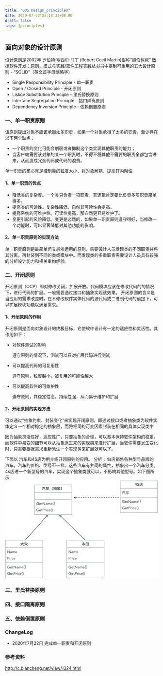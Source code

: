 ```yaml
---
title: "005 Design_principles"
date: 2020-07-22T22:18:33+08:00
draft: false
tags: [principles]
---
```


## 面向对象的设计原则

设计原则是2002年 罗伯特·塞西尔·马丁 (Robert Cecil Martin)俗称“鲍伯叔叔” [敏捷软件开发：原则、模式与实践/软件工程实践丛书](https://item.jd.com/12468135.html)书中提到可重用的五大设计原则 - “SOLID”（英文首字母缩略字）:

- Single Responsibility Principle - 单一职责
- Open / Closed Principle - 开闭原则
- Liskov Substitution Principle - 里氏替换原则
- Interface Segregation Principle - 接口隔离原则
- Dependency Inversion Principle - 依赖倒置原则


### 一、单一职责原则
该原则提出对象不应该承担太多职责，如果一个对象承担了太多的职责，至少存在以下两个缺点：
- 一个职责的变化可能会削弱或者抑制这个类实现其他职责的能力；
- 当客户端需要该对象的某一个职责时，不得不将其他不需要的职责全都包含进来，从而造成冗余代码或代码的浪费。

单一职责的核心就是控制类的粒度大小、将对象解耦、提高其内聚性

#### 1、单一职责的优点
- 降低类的复杂度。一个类只负责一项职责，其逻辑肯定要比负责多项职责简单得多。
- 提高类的可读性。复杂性降低，自然其可读性会提高。
- 提高系统的可维护性。可读性提高，那自然更容易维护了。
- 变更引起的风险降低。变更是必然的，如果单一职责原则遵守得好，当修改一个功能时，可以显著降低对其他功能的影响。

#### 2、单一职责原则的实现方法
单一职责原则是最简单但又最难运用的原则，需要设计人员发现类的不同职责并将其分离，再封装到不同的类或模块中。而发现类的多重职责需要设计人员具有较强的分析设计能力和相关重构经验。

### 二、开闭原则
开闭原则（OCP）即对修改关闭，扩展开放。代码模块应该在修改代码的的情况下，进行代码的扩展。一般需要通过接口和抽象实现该效果。
开闭原则的含义是当应用的需求改变时，在不修改软件实体代码的源代码或二进制代码的前提下，可以扩展模块功能以满足需求。

#### 1、开闭原则的作用

开闭原则是面向对象设计的终极目标，它使软件设计有一定的适应性和灵活性。其作用如下：
- 对软件测试的影响

    遵守原则的情况下，测试可以只对扩展代码进行测试

- 可以提高代码的可复用性

    遵守原则，粒度越小，被复用的可能性越大

- 可以提高软件的可维护性

    遵守原则，其稳定性高，持续性强，从而易于维护和扩展

#### 2、开闭原则的实现方法
可以通过“抽象约束、封装变化”来实现开闭原则，即通过接口或者抽象类为软件实体定义一个相对稳定的抽象层，而将相同的可变因素封装在相同的具体实现类中

因为抽象灵活性好，适应性广，只要抽象的合理，可以基本保持软件架构的稳定。而软件中易变的细节可以从抽象派生来的实现类来进行扩展，当软件需要发生变化时，只需要根据需求重新派生一个实现类来扩展就可以了。

下面以 汽车和4S店为例介绍开闭原则的应用。
分析：4s店销售各种型号品牌的汽车，汽车的价格、型号不一样。这些汽车有共同的属性，抽象出一个汽车分类。4s店进一个新型号的汽车，实现这个抽象类就可以，不影响其他型号。如下图所示
![avatar](open-close.png)

### 三、里氏替换原则

### 四、接口隔离原则

### 五、依赖倒置原则


### ChangeLog
- 2020年7月22日 完成单一职责和开闭原则


### 参考资料
http://c.biancheng.net/view/1324.html